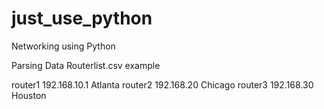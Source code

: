 # just_use_python
Networking using Python


Parsing Data Routerlist.csv example

router1	192.168.10.1	Atlanta
router2	192.168.20	Chicago
router3	192.168.30	Houston

